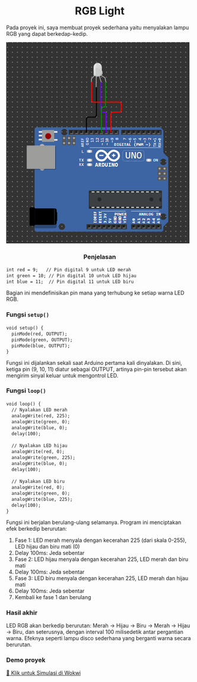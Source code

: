 <h1 align="center">RGB Light</h1>

<p>Pada proyek ini, saya membuat proyek sederhana yaitu menyalakan lampu RGB yang dapat berkedap-kedip.</p>
<img src="rgb.png">

<h3 align="center">Penjelasan</h3>

```
int red = 9;   // Pin digital 9 untuk LED merah
int green = 10; // Pin digital 10 untuk LED hijau  
int blue = 11;  // Pin digital 11 untuk LED biru
```
Bagian ini mendefinisikan pin mana yang terhubung ke setiap warna LED RGB.

### Fungsi `setup()` 

```
void setup() {
  pinMode(red, OUTPUT);
  pinMode(green, OUTPUT);
  pinMode(blue, OUTPUT);
}
```
Fungsi ini dijalankan sekali saat Arduino pertama kali dinyalakan. Di sini, ketiga pin (9, 10, 11) diatur sebagai OUTPUT, artinya pin-pin tersebut akan mengirim sinyal keluar untuk mengontrol LED.

### Fungsi `loop()`

```
void loop() {
  // Nyalakan LED merah
  analogWrite(red, 225);
  analogWrite(green, 0);
  analogWrite(blue, 0);
  delay(100);
  
  // Nyalakan LED hijau
  analogWrite(red, 0);
  analogWrite(green, 225);
  analogWrite(blue, 0);
  delay(100);
  
  // Nyalakan LED biru
  analogWrite(red, 0);
  analogWrite(green, 0);
  analogWrite(blue, 225);
  delay(100);
}
```

Fungsi ini berjalan berulang-ulang selamanya. Program ini menciptakan efek berkedip berurutan:

1. Fase 1: LED merah menyala dengan kecerahan 225 (dari skala 0-255), LED hijau dan biru mati (0)
2. Delay 100ms: Jeda sebentar
3. Fase 2: LED hijau menyala dengan kecerahan 225, LED merah dan biru mati
4. Delay 100ms: Jeda sebentar
5. Fase 3: LED biru menyala dengan kecerahan 225, LED merah dan hijau mati
6. Delay 100ms: Jeda sebentar
7. Kembali ke fase 1 dan berulang

### Hasil akhir 

LED RGB akan berkedip berurutan: Merah → Hijau → Biru → Merah → Hijau → Biru, dan seterusnya, dengan interval 100 milisedetik antar pergantian warna. Efeknya seperti lampu disco sederhana yang berganti warna secara berurutan.

### Demo proyek 
[🔌 Klik untuk Simulasi di Wokwi](https://wokwi.com/projects/418174084092608513)

